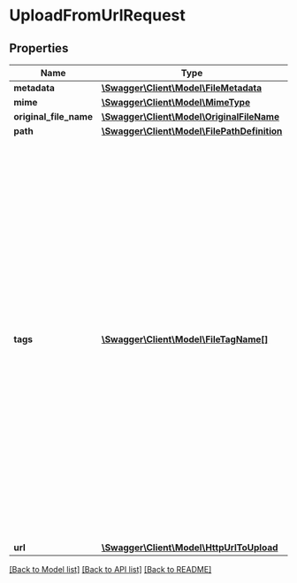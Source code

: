 # UploadFromUrlRequest

## Properties
Name | Type | Description | Notes
------------ | ------------- | ------------- | -------------
**metadata** | [**\Swagger\Client\Model\FileMetadata**](FileMetadata.md) |  | [optional] 
**mime** | [**\Swagger\Client\Model\MimeType**](MimeType.md) |  | [optional] 
**original_file_name** | [**\Swagger\Client\Model\OriginalFileName**](OriginalFileName.md) |  | [optional] 
**path** | [**\Swagger\Client\Model\FilePathDefinition**](FilePathDefinition.md) |  | [optional] 
**tags** | [**\Swagger\Client\Model\FileTagName[]**](FileTagName.md) | The file tags to store against the file.  When you associate file tags with a file, Bytescale checks which rules match the tags (if any) and applies those rules to the upload request:  Rules can include max file size checks, traffic limit checks, rate limit checks, and so forth. These are configured in the Bytescale Dashboard. | [optional] 
**url** | [**\Swagger\Client\Model\HttpUrlToUpload**](HttpUrlToUpload.md) |  | 

[[Back to Model list]](../../README.md#documentation-for-models) [[Back to API list]](../../README.md#documentation-for-api-endpoints) [[Back to README]](../../README.md)

